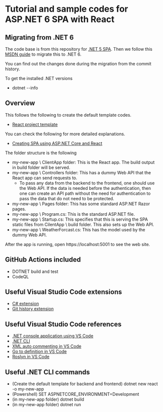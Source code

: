 # Tutorial and sample codes for ASP.NET 6 SPA with React

## Migrating from .NET 6

The code base is from this repository for [.NET 5 SPA](https://github.com/charlehsin/net5-react-tutorial). Then we follow this [MSDN guide](https://docs.microsoft.com/en-us/aspnet/core/migration/50-to-60?view=aspnetcore-6.0&tabs=visual-studio-code) to migrate this to .NET 6.

You can find out the changes done during the migration from the commit history.

To get the installed .NET versions

- dotnet --info

## Overview

This follows the following to create the default template codes.

- [React project template](https://docs.microsoft.com/en-us/aspnet/core/client-side/spa/react?view=aspnetcore-6.0&tabs=netcore-cli)

You can check the following for more detailed explanations.

- [Creating SPA using ASP.NET Core and React](https://dev.to/packt/creating-spas-using-asp-net-core-and-react-59a0)

The folder structure is the following

- my-new-app \ ClientApp folder: This is the React app. The build output in build folder will be served.
- my-new-app \ Controllers folder: This has a dummy Web API that the React app can send requests to.
   - To pass any data from the backend to the frontend, one should use the Web API. If the data is needed before the authentication, then one can create an API path without the need for authentication to pass the data that do not need to be protected.
- my-new-app \ Pages folder: This has some standard ASP.NET Razor pages.
- my-new-app \ Program.cs: This is the standard ASP.NET file.
- my-new-app \ Startup.cs: This specifies that this is serving the SPA static files from CilentApp \ build folder. This also sets up the Web API.
- my-new-app \ WeatherForcast.cs: This has the model used by the dummy Web API.

After the app is running, open https://localhost:5001 to see the web site.

## GitHub Actions included

- DOTNET build and test
- CodeQL

## Useful Visual Studio Code extensions

- [C# extension](https://marketplace.visualstudio.com/items?itemName=ms-dotnettools.csharp)
- [Git history extension](https://marketplace.visualstudio.com/items?itemName=donjayamanne.githistory)

## Useful Visual Studio Code references

- [.NET console application using VS Code](https://docs.microsoft.com/en-us/dotnet/core/tutorials/with-visual-studio-code#debug)
- [.NET CLI](https://docs.microsoft.com/en-us/dotnet/core/tools/)
- [XML auto commenting in VS Code](https://stackoverflow.com/questions/34275209/xml-auto-commenting-c-sharp-in-visual-studio-code)
- [Go to definition in VS Code](https://stackoverflow.com/questions/47995468/vscode-c-sharp-go-to-definition-f12-not-working)
- [Roslyn in VS Code](https://www.strathweb.com/2019/04/roslyn-analyzers-in-code-fixes-in-omnisharp-and-vs-code/)

## Useful .NET CLI commands

- (Create the default template for backend and frontend) dotnet new react -o my-new-app
- (Powershell) SET ASPNETCORE_ENVIRONMENT=Development
- (in my-new-app folder) dotnet build
- (in my-new-app folder) dotnet run
